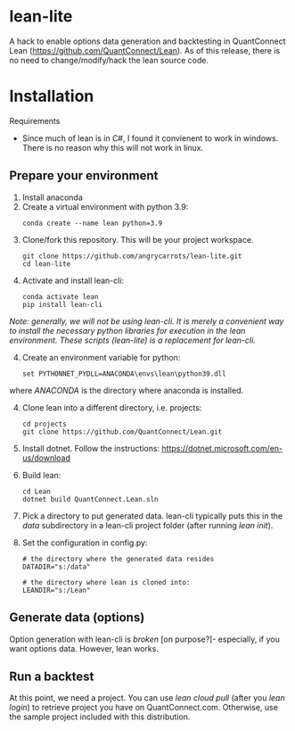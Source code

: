 # lean-lite
A hack to enable options data generation and backtesting in QuantConnect Lean (https://github.com/QuantConnect/Lean).
As of this release, there is no need to change/modify/hack the lean source code.

# Installation
Requirements
- Since much of lean is in C#, I found it convienent to work in windows.  There is no reason why this
will not work in linux.
## Prepare your environment
1. Install anaconda
2. Create a virtual environment with python 3.9:
    ~~~
    conda create --name lean python=3.9
    ~~~
3. Clone/fork this repository.  This will be your project workspace. 
    ~~~
    git clone https://github.com/angrycarrots/lean-lite.git
    cd lean-lite
    ~~~
3. Activate and install lean-cli:
    ~~~
    conda activate lean
    pip install lean-cli
    ~~~

*Note: generally, we will not be using lean-cli. It
is merely a convenient way to install the necessary python libraries for
execution in the lean environment. These scripts (lean-lite) is a replacement for 
lean-cli.*

4. Create an environment variable for python:
    ~~~
    set PYTHONNET_PYDLL=ANACONDA\envs\lean\python39.dll
    ~~~
where *ANACONDA* is the directory where anaconda is installed.

4. Clone lean into a different directory, i.e. projects:
    ~~~
    cd projects
    git clone https://github.com/QuantConnect/Lean.git
    ~~~
5. Install dotnet. Follow the instructions: https://dotnet.microsoft.com/en-us/download

6. Build lean:
    ~~~
    cd Lean
    dotnet build QuantConnect.Lean.sln
    ~~~
7. Pick a directory to put generated data.  lean-cli typically puts this in
the *data* subdirectory in a lean-cli project folder (after running *lean init*).

8. Set the configuration in config.py:

    ~~~
    # the directory where the generated data resides
    DATADIR="s:/data"

    # the directory where lean is cloned into:
    LEANDIR="s:/Lean"
    ~~~

## Generate data (options)
Option generation with lean-cli is *broken* [on purpose?]- especially, if you want options data. However,
lean works.
## Run a backtest
At this point, we need a project.  You can use *lean cloud pull* (after you *lean login*) to retrieve
project you have on QuantConnect.com.  Otherwise, use the sample project included with this distribution.


